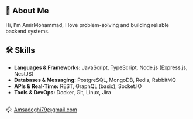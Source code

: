 ## 💫 About Me
 Hi, I'm AmirMohammad, I love problem-solving and building reliable backend systems.


## 🛠️ Skills
* **Languages & Frameworks:** JavaScript, TypeScript, Node.js (Express.js, NestJS)
* **Databases & Messaging:** PostgreSQL, MongoDB, Redis, RabbitMQ
* **APIs & Real-Time:** REST, GraphQL (basic), Socket.IO
* **Tools & DevOps:** Docker, Git, Linux, Jira

##
📫: [Amsadeghi79@gmail.com](mailto:Amsadeghi79@gmail.com)
<!--
**AmirM-S/AmirM-S** is a ✨ _special_ ✨ repository because its `README.md` (this file) appears on your GitHub profile.
* **Principles:** FP, OOP, SOLID, Design patterns
* **Testing:** Jest, TDD/BDD concepts
Here are some ideas to get you started:

- 🔭 I’m currently working on ...
- 🌱 I’m currently learning ...
- 👯 I’m looking to collaborate on ...
- 🤔 I’m looking for help with ...
- 💬 Ask me about ...
- 📫 How to reach me: ...
- 😄 Pronouns: ...
- ⚡ Fun fact: ...
-->
